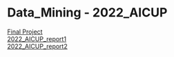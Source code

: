 # Data_Mining - 2022_AICUP
[Final Project](https://github.com/Kuan-Ting-Cho/Data_Mining/blob/main/Graph_link%20Analysis/pdf/Project3.pdf)\
[2022_AICUP_report1](https://github.com/Kuan-Ting-Cho/Data_Mining/blob/main/2022_AICUP/pdf/2022_AICUP_report1.pdf)\
[2022_AICUP_report2](https://github.com/Kuan-Ting-Cho/Data_Mining/blob/main/2022_AICUP/pdf/2022_AICUP_report2.pdf)
